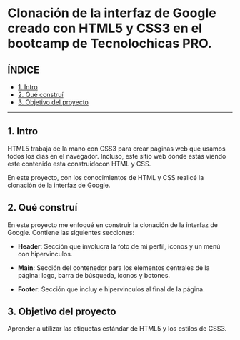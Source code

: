 # Clonación de la interfaz de Google creado con HTML5 y CSS3 en el bootcamp de  Tecnolochicas PRO.

## ÍNDICE

* [1. Intro](https://github.com/kenia-vazquez/ClonDeGoogle/edit/main/README.md#1-intro)
* [2. Qué construí](https://github.com/kenia-vazquez/ClonDeGoogle/edit/main/README.md#2-qu%C3%A9-constru%C3%AD)
* [3. Objetivo del proyecto](https://github.com/kenia-vazquez/ClonDeGoogle/edit/main/README.md#3-objetivo-del-proyecto)

****

## 1. Intro
HTML5 trabaja de la mano con CSS3 para crear páginas web que usamos todos los días en el navegador. Incluso, este sitio web donde estás viendo este contenido esta construidocon HTML y CSS. 

En este proyecto, con los conocimientos de HTML y CSS realicé la clonación de la interfaz de Google.

## 2. Qué construí
En este proyecto me enfoqué en construir la clonación de la interfaz de Google.
Contiene las siguientes secciones:

* **Header**: Sección que involucra la foto de mi perfil, iconos y un menú con hipervinculos.

* **Main**: Sección del contenedor para los elementos centrales de la página: logo, barra de búsqueda, iconos y botones.

* **Footer**: Sección que incluy  e hipervinculos al final de la página.

## 3. Objetivo del proyecto
Aprender a utilizar las etiquetas estándar de HTML5 y los estilos de CSS3.
